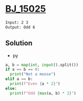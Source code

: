# [BJ_15025](https://acmicpc.net/problem/15025)



```txt
Input: 2 3
Output: Odd 6
```

## Solution

* py

```py
a, b = map(int, input().split())
if a == b == 0:
  print("Not a moose")
elif a == b:
  print(f"Even {a * 2}")
else:
  print(f"Odd {max(a, b) * 2}")
```
